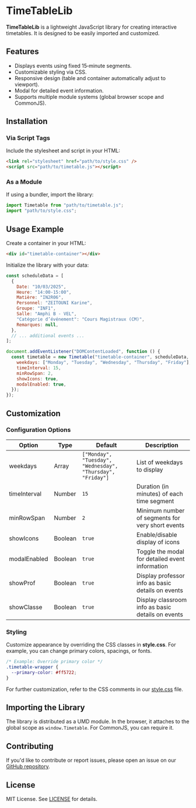 # TimeTableLib

**TimeTableLib** is a lightweight JavaScript library for creating interactive timetables. It is designed to be easily imported and customized.

## Features

- Displays events using fixed 15‑minute segments.
- Customizable styling via CSS.
- Responsive design (table and container automatically adjust to viewport).
- Modal for detailed event information.
- Supports multiple module systems (global browser scope and CommonJS).

## Installation

### Via Script Tags

Include the stylesheet and script in your HTML:

```html
<link rel="stylesheet" href="path/to/style.css" />
<script src="path/to/timetable.js"></script>
```

### As a Module

If using a bundler, import the library:

```javascript
import Timetable from "path/to/timetable.js";
import "path/to/style.css";
```

## Usage Example

Create a container in your HTML:

```html
<div id="timetable-container"></div>
```

Initialize the library with your data:

```javascript
const scheduleData = [
  {
    Date: "10/03/2025",
    Heure: "14:00-15:00",
    Matière: "IN2R06",
    Personnel: "ZEITOUNI Karine",
    Groupe: "INF1",
    Salle: "Amphi B - VEL",
    "Catégorie d’événement": "Cours Magistraux (CM)",
    Remarques: null,
  },
  // ... additional events ...
];

document.addEventListener("DOMContentLoaded", function () {
  const timetable = new Timetable("timetable-container", scheduleData, {
    weekdays: ["Monday", "Tuesday", "Wednesday", "Thursday", "Friday"],
    timeInterval: 15,
    minRowSpan: 2,
    showIcons: true,
    modalEnabled: true,
  });
});
```

## Customization

### Configuration Options

| Option        | Type    | Default                                                    | Description                                               |
|---------------|---------|------------------------------------------------------------|-----------------------------------------------------------|
| weekdays      | Array   | `["Monday", "Tuesday", "Wednesday", "Thursday", "Friday"]` | List of weekdays to display                               |
| timeInterval  | Number  | `15`                                                       | Duration (in minutes) of each time segment                |
| minRowSpan    | Number  | `2`                                                        | Minimum number of segments for very short events          |
| showIcons     | Boolean | `true`                                                     | Enable/disable display of icons                           |
| modalEnabled  | Boolean | `true`                                                     | Toggle the modal for detailed event information           |
| showProf      | Boolean | `true`                                                     | Display professor info as basic details on events         |
| showClasse    | Boolean | `true`                                                     | Display classroom info as basic details on events         |

### Styling

Customize appearance by overriding the CSS classes in **style.css**. For example, you can change primary colors, spacings, or fonts.

```css
/* Example: Override primary color */
.timetable-wrapper {
  --primary-color: #ff5722;
}
```

For further customization, refer to the CSS comments in our [style.css](./style.css) file.

## Importing the Library

The library is distributed as a UMD module. In the browser, it attaches to the global scope as `window.Timetable`. For CommonJS, you can require it.

## Contributing

If you'd like to contribute or report issues, please open an issue on our [GitHub repository](https://github.com/shadowforce78/TimeTableLib).

## License

MIT License. See [LICENSE](./LICENSE) for details.
